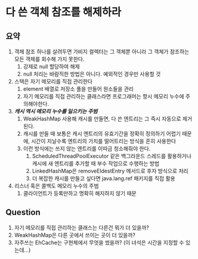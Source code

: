 # 다 쓴 객체 참조를 해제하라

## 요약
1. 객체 참조 하나를 살려두면 가비지 컬렉터는 그 객체뿐 아니라 그 객체가 참조하는 모든 객체를 회수해 가지 못한다.
   1. 강제로 null 할당하여 해제
   2. null 처리는 바람직한 방법은 아니다. 예외적인 경우만 사용할 것
2. 스택은 자기 메모리를 직접 관리한다
   1. element 배열로 저장소 풀을 만들어 원소들을 관리
   2. 자기 메모리를 직접 관리하는 클래스라면 프로그래머는 항시 메모리 누수에 주의해야한다.
3. **_캐시 역시 메모리 누수를 일으키는 주범_**
   1. WeakHashMap 사용해 캐시를 만들면, 다 쓴 엔트리는 그 즉시 자동으로 제거된다.
   2. 캐시를 만들 때 보통은 캐시 엔트리의 유효기간을 정확히 정의하기 어렵기 때문에, 시간이 지날수록 엔트리의 가치를 떨어트리는 방식을 흔히 사용한다
   3. 이런 방식에는 쓰지 않는 엔트리를 이따금 청소해줘야 한다.
      1. ScheduledThreadPoolExecutor 같은 백그라운드 스레드를 활용하거나 캐시에 새 엔트리를 추가할 때 부수 작업으로 수행하는 방법
      2. LinkedHashMap은 removeEldestEntry 메서드로 후자 방식으로 처리
      3. 더 복잡한 캐시를 만들고 싶다면 java.lang.ref 패키지를 직접 활용
4. 리스너 혹은 콜백도 메모리 누수의 주범
   1. 클라이언트가 등록만하고 명확히 해지하지 않기 때문

## Question
1. 자기 메모리를 직접 관리하는 클래스는 다른건 뭐가 더 있을까?
2. WeakHashMap은 다른 곳에서 쓰이는 곳이 더 있을까?
3. 자주쓰는 EhCache는 구현체에서 무엇을 썼을까? (이 녀석은 시간을 지정할 수 있는데...)